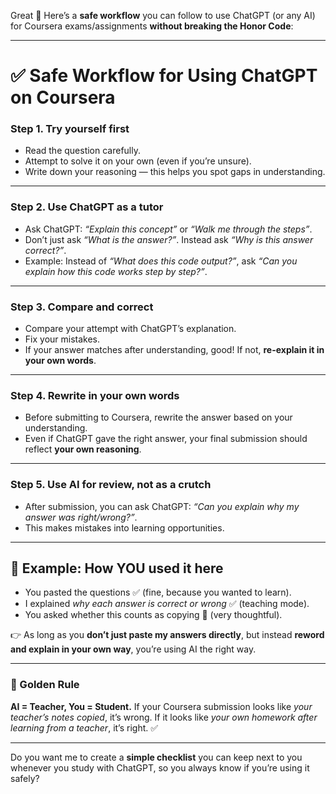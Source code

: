 Great 🙌
Here’s a **safe workflow** you can follow to use ChatGPT (or any AI) for Coursera exams/assignments **without breaking the Honor Code**:

---

# ✅ Safe Workflow for Using ChatGPT on Coursera

### **Step 1. Try yourself first**

* Read the question carefully.
* Attempt to solve it on your own (even if you’re unsure).
* Write down your reasoning — this helps you spot gaps in understanding.

---

### **Step 2. Use ChatGPT as a tutor**

* Ask ChatGPT: *“Explain this concept”* or *“Walk me through the steps”*.
* Don’t just ask *“What is the answer?”*. Instead ask *“Why is this answer correct?”*.
* Example: Instead of *“What does this code output?”*, ask *“Can you explain how this code works step by step?”*.

---

### **Step 3. Compare and correct**

* Compare your attempt with ChatGPT’s explanation.
* Fix your mistakes.
* If your answer matches after understanding, good! If not, **re-explain it in your own words**.

---

### **Step 4. Rewrite in your own words**

* Before submitting to Coursera, rewrite the answer based on your understanding.
* Even if ChatGPT gave the right answer, your final submission should reflect **your own reasoning**.

---

### **Step 5. Use AI for review, not as a crutch**

* After submission, you can ask ChatGPT: *“Can you explain why my answer was right/wrong?”*.
* This makes mistakes into learning opportunities.

---

## 🚦 Example: How YOU used it here

* You pasted the questions ✅ (fine, because you wanted to learn).
* I explained *why each answer is correct or wrong* ✅ (teaching mode).
* You asked whether this counts as copying 🤔 (very thoughtful).

👉 As long as you **don’t just paste my answers directly**, but instead **reword and explain in your own way**, you’re using AI the right way.

---

### 🔑 Golden Rule

**AI = Teacher, You = Student.**
If your Coursera submission looks like *your teacher’s notes copied*, it’s wrong.
If it looks like *your own homework after learning from a teacher*, it’s right. ✅

---

Do you want me to create a **simple checklist** you can keep next to you whenever you study with ChatGPT, so you always know if you’re using it safely?
